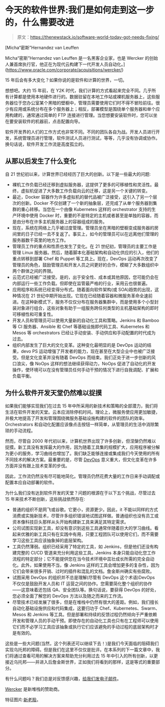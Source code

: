# 今天的软件世界:我们是如何走到这一步的，什么需要改进

> 原文：<https://thenewstack.io/software-world-today-got-needs-fixing/>

[](https://www.oracle.com/corporate/acquisitions/wercker/)

 [Micha“密斯”Hernandez van Leuffen

Micha“密斯”Hernandez van Leuffen 是一名黑客企业家，也是 Wercker 的创始人兼首席执行官，他正在为现代云构建下一代开发人员自动化。](https://www.oracle.com/corporate/acquisitions/wercker/) [](https://www.oracle.com/corporate/acquisitions/wercker/)

15 年后会有多大变化？如果你说的是软件和计算的世界，一切。

想想吧。大约 15 年前，在 Y2K 时代，我们计算的方式看起来完全不同。几乎所有计算都是使用本地硬件进行的。数据驻留在本地工作站或裸机服务器上，这些服务器位于您办公室某个黑暗的壁橱中，管理员需要使用它们时不得不冒险前往。很少有应用或系统分布在多个服务器上；相反，部署模型是围绕单个服务器和单个应用构建的，通常通过简单的 FTP 连接进行管理。当您想要安装软件时，您可以坐在要安装软件的机器前，点击配置向导。

软件开发界的人们的工作方式也非常不同。不同的团队各自为战。开发人员进行开发，系统管理员进行管理，软件测试人员进行测试，等等，几乎没有协调或协作。换句话说，软件开发工作流是高度孤立的。

## 从那以后发生了什么变化

自 21 世纪初以来，计算世界已经经历了巨大的创新。以下是一些最大的问题:

*   裸机工作负载已经迁移到虚拟服务器，这提供了更多的可移植性和灵活性。最终，虚拟机促进了大多数工作负载向云的迁移，这是另一个关键的转变。
*   最近，Docker 容器作为许多虚拟机的替代品被广泛接受，这引入了另一个层次的创新。Docker 不仅创建了一个新的抽象层，还完成了从单个服务器到集群的重心转移。当您在一个由像 Kubernetes 这样的 orchestrator 支持的生产环境中使用 Docker 时，重要的不是特定的主机或者甚至是单独的容器，而是由分布在许多主机服务器上的容器组成的服务。
*   现在，系统在网络上几乎被过度管理。管理员坐在黑暗的壁橱变成服务器的房间里的日子已经一去不复返了。事实上，如今的管理员可以在远离他们管理的服务器数千英里的地方工作。
*   管理员工作的重点和性质也发生了变化。在 21 世纪初，管理员的主要工作是管理 Linux 服务器。然后，随着脚本化基础架构和自动化供应的引入，他们的重点转移到部署 Chef 和 Puppet 等工具上。现在，DevOps 运动再次改变了管理员的角色，鼓励管理员和开发人员之间更好的合作，模糊了大多数组织中两个群体之间的界限。
*   云范式已经被广泛接受。是的，出于安全性、成本或其他原因，您可能仍会在内部运行一些工作负载。但即使在监管最严格的行业，采用云也很普遍。
*   应用程序和系统已经变得分布式。随着面向软件架构(或 SOA)趋势的出现，这种情况在 21 世纪中期开始出现。它现在已经随着容器和微服务革命全速前进。在这种新模式下，服务不仅仅分布在服务器集群中，而是使用多个小型封装对象进行组合，这些对象有助于一组服务跨任何类型的主机基础架构的即时可移植性和可重复性。
*   开发人员和管理员可以使用大量新的自动化工具和策略。Jenkins 和 Bamboo 等 CI 服务器、Ansible 和 Chef 等基础设施即代码工具、Kubernetes 和 Mesos 等 orchestrators 已经让手动安装、手动供应和手动配置的时代成为过去。
*   组织内部发生了巨大的文化变革。这种变化最明显的是 DevOps 运动的结果，devo PS 运动增强了开发者的能力，现在甚至在大型企业中也被广泛接受。但是文化变革并没有随着 DevOps 而结束。我们正处于进一步创新的风口浪尖，像 NoOps 这样的想法继续获得动力，NoOps 促进了自动化的开发操作，使环境可以在没有管理员任何手动干预的情况下进行自我调配、扩展和负载平衡。

## 为什么软件开发天堂仍然难以捉摸

如果我们能够实现我们在过去 15 年中所采用的新技术和策略的全部潜力，我们将生活在软件开发的天堂。云本应消除停机时间。理论上，微服务使应用更加敏捷，并极大地提高了开发和管理围绕微服务基础设施构建的软件的团队的效率。Orchestrators 和自动化配置应该像点击按钮一样简单，从管理员的生活中消除繁琐的手动流程。

然而，尽管自 2000 年代初以来，计算机世界出现了许多创新，但涅槃仍然难以捉摸。新工具没有发挥最大的作用，因为随着工具集的规模扩大，应用程序被分解为更小的服务，学习曲线也增加了。我们缺乏能够连接或集成我们今天使用的所有不同技术的解决方案。最重要的是，尽管 [DevOps](/category/devops/) 意义重大，但文化变革在许多方面并没有跟上技术变革的步伐。

因此，工作流仍然没有尽可能地简化。管理员仍然花费大量的工作日来手动调配或配置本应自动部署的软件。

为什么我们没有达到软件开发的天堂？问题的根源在于以下五个挑战，尽管过去 15 年来技术不断创新，这些挑战依然存在:

*   普通的组织不是网飞或谷歌。它更小，资源更少。因此，it 不能以同样的方式消费或实施新技术，尽管许多组织错误地试图这样做。普通组织也没有员工或资本像科技巨头那样从头开始构建新工具来满足其特定需求。
*   公司试图实现新工具，却没有意识到这些工具通常伴随着巨大的学习曲线。看起来优雅的新工具只有在实践中有用，只要工程团队可以使用它们，而不需要学习这些工具应该抽象掉的底层架构。
*   工具仍然薄弱。组织已经采用了特定的工具，如 Jenkins，但是他们还没有构建完整的 CI/CD 管道来充分利用这些工具。Jenkins 本身只能自动化您工作流程的特定部分；它不能提供您在当今技术环境中茁壮成长所需的完全自动化。此外，如果使用不当，像 Jenkins 这样的工具会增加更多的复杂性，因为它们会带来很多开销、过时的插件和混乱的文档。詹金斯州确实有些腐败。
*   试图采用 DevOps 的组织并不总是理解(尽管有 DevOps 这个术语)DevOps 不仅仅是鼓励开发人员和 IT 运营之间的协作。您需要简化整个组织的协作——这意味着还包括 QA、安全团队等。换句话说，要获得 DevOps 的好处，您必须全面了解您的 DevOps 方法以及随之而来的工作流。
*   尽管技术已经发展了很多，但是在堆栈中仍然有很大的差距。例如，我们擅长自动化基础设施供应和代码集成，这要归功于 Chef、Kubernetes、Swarm、Mesos 和 Jenkins 等工具。但是部署和持续的反馈过程仍然倾向于严重依赖开发和管理人员的手动干预。即使存在的自动化工具也只有在工程师可以使用它们而不必学习工具应该抽象或执行它们应该避免的手动过程的底层架构时才是有效的。

这些是一些大问题(当然，这个列表还可以继续下去！)是我们今天面临的阻碍我们实现乌托邦的障碍。但是我们在这里不仅仅是批评。在本系列的下一篇文章中，我们将通过查看可用的解决方案来帮助充分利用过去 15 年中引入的所有创新，以更接近乌托邦——并进入后詹金斯世界，正如我们将看到的那样，这是等式的重要部分。

有什么问题吗？我们总是对反馈感兴趣，[给我们发电子邮件](mailto:insights@wercker.com)。

[Wercker](https://www.oracle.com/corporate/acquisitions/wercker/) 是新堆栈的赞助商。

特征图片:[新老股](https://www.flickr.com/photos/biblarte/33158317103/)。

<svg xmlns:xlink="http://www.w3.org/1999/xlink" viewBox="0 0 68 31" version="1.1"><title>Group</title> <desc>Created with Sketch.</desc></svg>